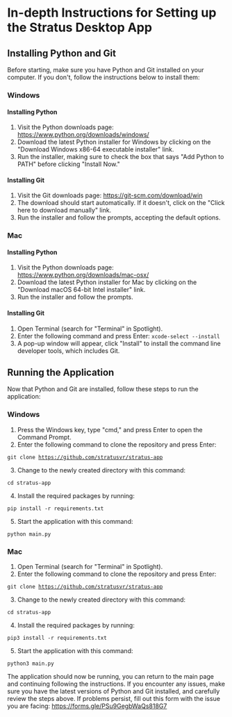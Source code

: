 # In-depth Instructions for Setting up the Stratus Desktop App
## Installing Python and Git

Before starting, make sure you have Python and Git installed on your computer. If you don't, follow the instructions below to install them:

### Windows

#### Installing Python

1. Visit the Python downloads page: https://www.python.org/downloads/windows/
2. Download the latest Python installer for Windows by clicking on the "Download Windows x86-64 executable installer" link.
3. Run the installer, making sure to check the box that says "Add Python to PATH" before clicking "Install Now."

#### Installing Git

1. Visit the Git downloads page: https://git-scm.com/download/win
2. The download should start automatically. If it doesn't, click on the "Click here to download manually" link.
3. Run the installer and follow the prompts, accepting the default options.

### Mac

#### Installing Python

1. Visit the Python downloads page: https://www.python.org/downloads/mac-osx/
2. Download the latest Python installer for Mac by clicking on the "Download macOS 64-bit Intel installer" link.
3. Run the installer and follow the prompts.

#### Installing Git

1. Open Terminal (search for "Terminal" in Spotlight).
2. Enter the following command and press Enter: `xcode-select --install`
3. A pop-up window will appear, click "Install" to install the command line developer tools, which includes Git.

## Running the Application

Now that Python and Git are installed, follow these steps to run the application:

### Windows

1. Press the Windows key, type "cmd," and press Enter to open the Command Prompt.
2. Enter the following command to clone the repository and press Enter:

<code>git clone https://github.com/stratusvr/stratus-app</code>

3. Change to the newly created directory with this command:

<code>cd stratus-app</code>

4. Install the required packages by running:

<code>pip install -r requirements.txt</code>

5. Start the application with this command:

<code>python main.py</code>



### Mac

1. Open Terminal (search for "Terminal" in Spotlight).
2. Enter the following command to clone the repository and press Enter:

<code>git clone https://github.com/stratusvr/stratus-app</code>

3. Change to the newly created directory with this command:

<code>cd stratus-app</code>

4. Install the required packages by running:

<code>pip3 install -r requirements.txt</code>

5. Start the application with this command:

<code>python3 main.py</code>

The application should now be running, you can return to the main page and continuing following the instructions. If you encounter any issues, make sure you have the latest versions of Python and Git installed, and carefully review the steps above. If problems persist, fill out this form with the issue you are facing: https://forms.gle/PSu9GegbWaQs818G7
